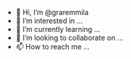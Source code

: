 - 👋 Hi, I’m @graremmila
- 👀 I’m interested in ...
- 🌱 I’m currently learning ...
- 💞️ I’m looking to collaborate on ...
- 📫 How to reach me ...

<!---
graremmila/graremmila is a ✨ special ✨ repository because its `README.md` (this file) appears on your GitHub profile.
You can click the Preview link to take a look at your changes.
--->
